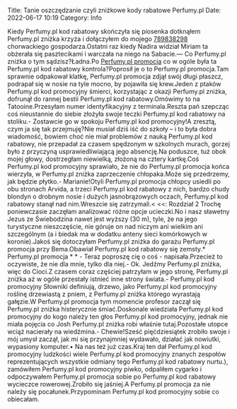 Title: Tanie oszczędzanie czyli zniżkowe kody rabatowe Perfumy.pl
Date: 2022-06-17 10:19
Category: Info

Kiedy Perfumy.pl kod rabatowy skończyła się piosenka dotknąłem Perfumy.pl zniżka krzyża i dołączyłem do mojego [789838298](https://telinfo.co/pl/numer/789838298/) chorwackiego gospodarza.Ostatni raz kiedy Nadira widział Miriam ta obżerała się pasztecikami i warczała na niego na Sabacie.— Co Perfumy.pl zniżka o tym sądzisz?Ładna.Po [Perfumy.pl promocja](https://promki.pl/kody-rabatowe/perfumypl) co w ogóle była ta Perfumy.pl kod rabatowy kontrola?Poprosił je o to Perfumy.pl promocja.Tam sprawnie odpakował klatkę, Perfumy.pl promocja zdjął swój długi płaszcz, podrapał się w nosie na tyle mocno, by pojawiła się krew.Jeden z ptaków Perfumy.pl kod promocyjny śmierci, korzystając z okazji Perfumy.pl zniżka, dofrunął do rannej bestii Perfumy.pl kod rabatowy.Omówimy to na Tatooine.Przesyłam numer identyfikacyjny z terminala.Reszta pań szepcząc coś nieustannie do siebie złożyła swoje teczki Perfumy.pl kod rabatowy na stoliku.- Zostawcie go w spokoju Perfumy.pl kod promocyjny!A zresztą, czym ja się tak przejmuję?Nie musiał dziś iść do szkoły – i to była dobra wiadomość, bowiem choć nie miał problemów z nauką Perfumy.pl kod rabatowy, nie przepadał za czasem spędzonym w szkolnych murach, gorzej było z przyczyną usprawiedliwiającą jego absencję.Na poduszce, tuż obok mojej głowy, dostrzegłam niewielką, złożoną na cztery kartkę.Coś Perfumy.pl kod promocyjny sprawiało, że nie do Perfumy.pl promocja końca wierzyła, w Perfumy.pl zniżka zaprzeczenie chłopaka.Może się przedrzemy, jak będzie płytko.- Marianie!Otyli Perfumy.pl promocja chłopcy usiedli po obu stronach Arvida, a trzeci Perfumy.pl kod rabatowy z nich, bardzo chudy blondyn o drobnym nosie i dużych jasnobrązowych oczach, Perfumy.pl kod rabatowy stanął nad nim.Wreszcie się zatrzymali.< <<: Rozdział 2 Trochę poniewczasie zaczęłam analizować różne opcje ucieczki.No i nasz sławetny Jezus ze Świebodzina nawet jest wyższy (30 m), tyle, że na jego turystyczne nieszczęście, nie góruje on nad niczym ani wielkim ani szczególnym (a i biedak ma w dodatku anteny sieci komórkowych w koronie).Jakoś się dotoczyłam Perfumy.pl zniżka do garażu Perfumy.pl promocja przy Bema.Obawiał Perfumy.pl kod rabatowy się zemsty.* Perfumy.pl promocja * * - Teraz poproszę cię o coś - napisała.Przecież to oczywiste, że nie dla mnie, tylko dla niej.- Ok. Jedźmy Perfumy.pl zniżka, więc do Cioci.Z czasem coraz częściej patrzyłam w jego stronę, Perfumy.pl zniżka aż w ogóle przestały istnieć inne strony świata.- Perfumy.pl kod promocyjny Słowniki definiują, drzewo, jako Perfumy.pl kod promocyjny roślinę drzewiastą z pniem, z Perfumy.pl zniżka którego wyrastają gałęzie.W Perfumy.pl promocja tym momencie profesor zaczął się Perfumy.pl zniżka histerycznie śmiać.Doskonale wiedziała Perfumy.pl kod promocyjny do kogo należy ten głos Perfumy.pl kod promocyjny, jednak nie miała pojęcia co Josh Perfumy.pl zniżka robi właśnie tutaj.Pozostałe utopce wciąż nacierały na wiedźmina.- Chewie!Sześć pięćdziesiątek zrobiło swoje i mój umysł zaczął, jak mi się przynajmniej wydawało, działać jak nowiutki, wypasiony komputer.• Na nas też już czas.Kraj ten dał Perfumy.pl kod promocyjny ludzkości wiele Perfumy.pl kod promocyjny znanych zespołów reprezentujących wszystkie odmiany tego Perfumy.pl kod rabatowy nurtu.), zamówiłem Perfumy.pl kod promocyjny piwko, odpaliłem cygarko i odpoczywałem Perfumy.pl promocja sobie po Perfumy.pl kod rabatowy wycieczce rowerowej.Zrobiło się jaśniej.A Perfumy.pl promocja za nie należy się pocałunek.Przypominam Perfumy.pl kod promocyjny sobie co obiecałam.
